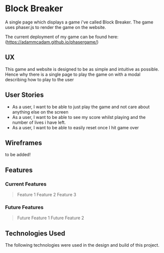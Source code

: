 # Block Breaker 

A single page which displays a game i've called Block Breaker. The game uses phaser.js to render the game on the website.

The current deployment of my game can be found here: (https://adammcadam.github.io/phasergame/)

## UX

This game and website is designed to be as simple and intuitive as possible. Hence why there is a single page to play the game on with a modal describing how to play to the user

## User Stories 

* As a user, I want to be able to just play the game and not care about anything else on the screen
* As a user, I want to be able to see my score whilst playing and the number of lives i have left.
* As a user, I want to be able to easily reset once I hit game over

## Wireframes

to be added!

## Features

### Current Features

> Feature 1
> Feature 2
> Feature 3

### Future Features

> Future Feature 1
> Future Feature 2

## Technologies Used

The following technologies were used in the design and build of this project.

